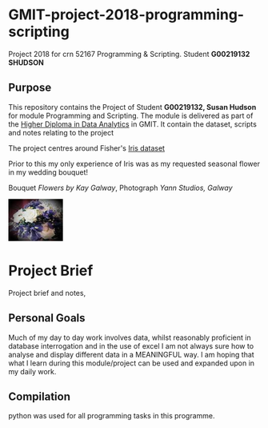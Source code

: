 # GMIT-project-2018-programming-scripting
Project 2018 for crn 52167 Programming &amp; Scripting. Student **G00219132 SHUDSON**

## Purpose 
This repository contains the Project of Student **G00219132, Susan Hudson** for module Programming and Scripting. The module is delivered as part of the [Higher Diploma in Data Analytics](https://www.gmit.ie/computing/higher-diploma-science-computing-data-analytics-ict-skills) in GMIT.
It contain the dataset, scripts and notes relating to the project

The project centres around Fisher's [Iris dataset](https://en.wikipedia.org/wiki/Iris_flower_data_set) 

Prior to this my only experience of Iris was as my requested seasonal flower in my wedding bouquet!

Bouquet *Flowers by Kay Galway*, Photograph  *Yann Studios, Galway*

![iris](iris.jpg)

# Project Brief
Project brief and notes,

## Personal Goals 
Much of my day to day work involves data, whilst reasonably proficient in database interrogation and in the use of excel I am not always sure how to analyse and display different data in a MEANINGFUL way. I am hoping that what I learn during this module/project can be used and expanded upon in my daily work. 

## Compilation
python was used for all programming tasks in this programme. 


